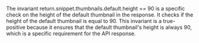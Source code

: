 The invariant return.snippet.thumbnails.default.height == 90 is a specific check on the height of the default thumbnail in the response. It checks if the height of the default thumbnail is equal to 90. This invariant is a true-positive because it ensures that the default thumbnail's height is always 90, which is a specific requirement for the API response.

